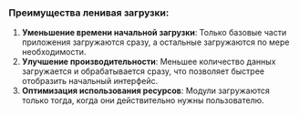 
### Преимущества ленивая загрузки:

1. **Уменьшение времени начальной загрузки**: Только базовые части приложения загружаются сразу, а остальные загружаются по мере необходимости.
2. **Улучшение производительности**: Меньшее количество данных загружается и обрабатывается сразу, что позволяет быстрее отобразить начальный интерфейс.
3. **Оптимизация использования ресурсов**: Модули загружаются только тогда, когда они действительно нужны пользователю.